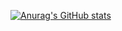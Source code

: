 [![Anurag's GitHub stats](https://github-readme-stats.vercel.app/api?username=vrnvorona&count_private=true&theme=bear)](https://github.com/vrnvorona/github-readme-stats)
